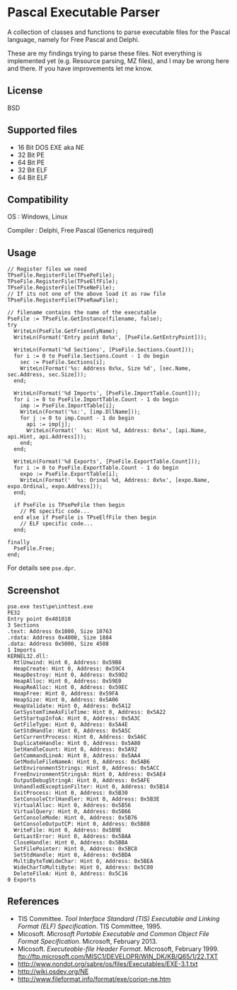 # Pascal Executable Parser

A collection of classes and functions to parse executable files for the Pascal
language, namely for Free Pascal and Delphi.

These are my findings trying to parse these files. Not everything is implemented yet
(e.g. Resource parsing, MZ files), and I may be wrong here and there. If you have 
improvements let me know.

## License

BSD

## Supported files

- 16 Bit DOS EXE aka NE
- 32 Bit PE
- 64 Bit PE
- 32 Bit ELF
- 64 Bit ELF

## Compatibility

OS
: Windows, Linux

Compiler
: Delphi, Free Pascal (Generics required)

## Usage

    // Register files we need
    TPseFile.RegisterFile(TPsePeFile);
    TPseFile.RegisterFile(TPseElfFile);
    TPseFile.RegisterFile(TPseNeFile);
    // If its not one of the above load it as raw file
    TPseFile.RegisterFile(TPseRawFile);

    // filename contains the name of the executable
    PseFile := TPseFile.GetInstance(filename, false);
    try
      WriteLn(PseFile.GetFriendlyName);
      WriteLn(Format('Entry point 0x%x', [PseFile.GetEntryPoint]));

      WriteLn(Format('%d Sections', [PseFile.Sections.Count]));
      for i := 0 to PseFile.Sections.Count - 1 do begin
        sec := PseFile.Sections[i];
        WriteLn(Format('%s: Address 0x%x, Size %d', [sec.Name, sec.Address, sec.Size]));
      end;

      WriteLn(Format('%d Imports', [PseFile.ImportTable.Count]));
      for i := 0 to PseFile.ImportTable.Count - 1 do begin
        imp := PseFile.ImportTable[i];
        WriteLn(Format('%s:', [imp.DllName]));
        for j := 0 to imp.Count - 1 do begin
          api := imp[j];
          WriteLn(Format('  %s: Hint %d, Address: 0x%x', [api.Name, api.Hint, api.Address]));
        end;
      end;

      WriteLn(Format('%d Exports', [PseFile.ExportTable.Count]));
      for i := 0 to PseFile.ExportTable.Count - 1 do begin
        expo := PseFile.ExportTable[i];
        WriteLn(Format('  %s: Orinal %d, Address: 0x%x', [expo.Name, expo.Ordinal, expo.Address]));
      end;
      
      if PseFile is TPsePeFile then begin
        // PE specific code...
      end else if PseFile is TPseElfFile then begin
        // ELF specific code...
      end;
      
    finally
      PseFile.Free;
    end;
    
For details see `pse.dpr`.

## Screenshot

    pse.exe test\pe\inttest.exe
    PE32
    Entry point 0x401010
    3 Sections
    .text: Address 0x1000, Size 10763
    .rdata: Address 0x4000, Size 1884
    .data: Address 0x5000, Size 4508
    1 Imports
    KERNEL32.dll:
      RtlUnwind: Hint 0, Address: 0x59B8
      HeapCreate: Hint 0, Address: 0x59C4
      HeapDestroy: Hint 0, Address: 0x59D2
      HeapAlloc: Hint 0, Address: 0x59E0
      HeapReAlloc: Hint 0, Address: 0x59EC
      HeapFree: Hint 0, Address: 0x59FA
      HeapSize: Hint 0, Address: 0x5A06
      HeapValidate: Hint 0, Address: 0x5A12
      GetSystemTimeAsFileTime: Hint 0, Address: 0x5A22
      GetStartupInfoA: Hint 0, Address: 0x5A3C
      GetFileType: Hint 0, Address: 0x5A4E
      GetStdHandle: Hint 0, Address: 0x5A5C
      GetCurrentProcess: Hint 0, Address: 0x5A6C
      DuplicateHandle: Hint 0, Address: 0x5A80
      SetHandleCount: Hint 0, Address: 0x5A92
      GetCommandLineA: Hint 0, Address: 0x5AA4
      GetModuleFileNameA: Hint 0, Address: 0x5AB6
      GetEnvironmentStrings: Hint 0, Address: 0x5ACC
      FreeEnvironmentStringsA: Hint 0, Address: 0x5AE4
      OutputDebugStringA: Hint 0, Address: 0x5AFE
      UnhandledExceptionFilter: Hint 0, Address: 0x5B14
      ExitProcess: Hint 0, Address: 0x5B30
      SetConsoleCtrlHandler: Hint 0, Address: 0x5B3E
      VirtualAlloc: Hint 0, Address: 0x5B56
      VirtualQuery: Hint 0, Address: 0x5B66
      GetConsoleMode: Hint 0, Address: 0x5B76
      GetConsoleOutputCP: Hint 0, Address: 0x5B88
      WriteFile: Hint 0, Address: 0x5B9E
      GetLastError: Hint 0, Address: 0x5BAA
      CloseHandle: Hint 0, Address: 0x5BBA
      SetFilePointer: Hint 0, Address: 0x5BC8
      SetStdHandle: Hint 0, Address: 0x5BDA
      MultiByteToWideChar: Hint 0, Address: 0x5BEA
      WideCharToMultiByte: Hint 0, Address: 0x5C00
      DeleteFileA: Hint 0, Address: 0x5C16
    0 Exports

## References

- TIS Committee. *Tool Interface Standard (TIS) Executable and Linking
    Format (ELF) Specification*. TIS Committee, 1995.
- Micosoft. *Microsoft Portable Executable and Common Object File Format
    Specification*. Microsoft, February 2013.
- Micosoft. *Executeable-file Header Format*. Microsoft, February 1999.
    <ftp://ftp.microsoft.com/MISC1/DEVELOPR/WIN_DK/KB/Q65/1/22.TXT>
- <http://www.nondot.org/sabre/os/files/Executables/EXE-3.1.txt>
- <http://wiki.osdev.org/NE>
- <http://www.fileformat.info/format/exe/corion-ne.htm>
